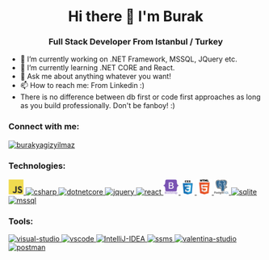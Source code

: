 <h1 align="center">Hi there 👋 I'm Burak</h1>
<h3 align="center">Full Stack Developer From Istanbul / Turkey</h3>


- 🔭 I’m currently working on .NET Framework, MSSQL, JQuery etc.
- 🌱 I’m currently learning .NET CORE and React.
- 💬 Ask me about anything whatever you want!
- 📫 How to reach me: From Linkedin :)
- There is no difference between db first or code first approaches as long as you build professionally. Don't be fanboy! :)

### Connect with me:

<p align="left">
<a href="https://www.linkedin.com/in/burak-yagizyilmaz" target="blank"><img align="center" src="https://velanovascular.com/wp-content/uploads/2020/06/LinkedIn.png" alt="burakyagizyilmaz" height="30" width="30" /></a>
</p>

### Technologies:

<a href="https://developer.mozilla.org/en-US/docs/Web/JavaScript" target="_blank"> <img src="https://raw.githubusercontent.com/devicons/devicon/master/icons/javascript/javascript-original.svg" alt="javascript" width="30" height="30"/> </a> 
<a href="https://docs.microsoft.com/en-us/dotnet/csharp/" target="_blank"> <img src="https://seeklogo.com/images/C/c-sharp-c-logo-02F17714BA-seeklogo.com.png" alt="csharp" width="27" height="30"/> </a>
<a href="https://dotnet.microsoft.com/" target="_blank"> <img src="https://upload.wikimedia.org/wikipedia/commons/thumb/e/ee/.NET_Core_Logo.svg/1200px-.NET_Core_Logo.svg.png" alt="dotnetcore" width="30" height="30"/> </a>
<a href="https://jquery.com/" target="_blank"> <img src="https://cdn.iconscout.com/icon/free/png-256/jquery-10-1175155.png" alt="jquery" width="33" height="30"/> </a> 
<a href="https://reactjs.org/" target="_blank"> <img src="https://upload.wikimedia.org/wikipedia/commons/thumb/4/47/React.svg/1200px-React.svg.png" alt="react" width="33" height="30"/> </a> 
<a href="https://getbootstrap.com" target="_blank"> <img src="https://raw.githubusercontent.com/devicons/devicon/master/icons/bootstrap/bootstrap-plain-wordmark.svg" alt="bootstrap" width="30" height="30"/> </a>
<a href="https://www.w3schools.com/css/" target="_blank"> <img src="https://raw.githubusercontent.com/devicons/devicon/master/icons/css3/css3-original-wordmark.svg" alt="css3" width="28" height="28"/> </a> 
<a href="https://www.w3.org/html/" target="_blank"> <img src="https://raw.githubusercontent.com/devicons/devicon/master/icons/html5/html5-original-wordmark.svg" alt="html5" width="30" height="30"/> </a> 
<a href="https://www.postgresql.org" target="_blank"> <img src="https://raw.githubusercontent.com/devicons/devicon/master/icons/postgresql/postgresql-original-wordmark.svg" alt="postgresql" width="30" height="30"/> </a>
<a href="https://www.sqlite.org/" target="_blank"> <img src="https://www.vectorlogo.zone/logos/sqlite/sqlite-icon.svg" alt="sqlite" width="30" height="30"/> </a>
<a href="https://www.microsoft.com/en-us/sql-server/" target="_blank"> <img src="https://www.svgrepo.com/show/303229/microsoft-sql-server-logo.svg" alt="mssql" width="30" height="30"/> </a>



### Tools:

<a href="#" target="_blank"> <img src="https://upload.wikimedia.org/wikipedia/commons/thumb/5/59/Visual_Studio_Icon_2019.svg/2060px-Visual_Studio_Icon_2019.svg.png" alt="visual-studio" width="30" height="30"/> </a>
<a href="https://code.visualstudio.com/" target="_blank"> <img src="https://upload.wikimedia.org/wikipedia/commons/thumb/9/9a/Visual_Studio_Code_1.35_icon.svg/1024px-Visual_Studio_Code_1.35_icon.svg.png" alt="vscode" width="30" height="30"/> </a>
<a href="https://www.jetbrains.com/idea/" target="_blank"> <img src="https://upload.wikimedia.org/wikipedia/commons/thumb/f/f4/IntelliJ_IDEA_Edu_Icon.svg/512px-IntelliJ_IDEA_Edu_Icon.svg.png" alt="IntelliJ-IDEA" width="30" height="30"/> </a>
<a href="#" target="_blank"> <img src="https://www.edureka.co/blog/wp-content/uploads/2019/10/logo.png" alt="ssms" width="30" height="30"/> </a>
<a href="https://www.valentina-db.com/en/valentina-studio-overview" target="_blank"> <img src="https://img.utdstc.com/icon/bdb/aca/bdbaca30b0d1fffefb0bc26eb5a678f44f508aceb5f5fdb6e1728c89b52d6767:200" alt="valentina-studio" width="30" height="30"/> </a>
<a href="https://postman.com" target="_blank"> <img src="https://www.vectorlogo.zone/logos/getpostman/getpostman-icon.svg" alt="postman" width="30" height="30"/> </a> 

